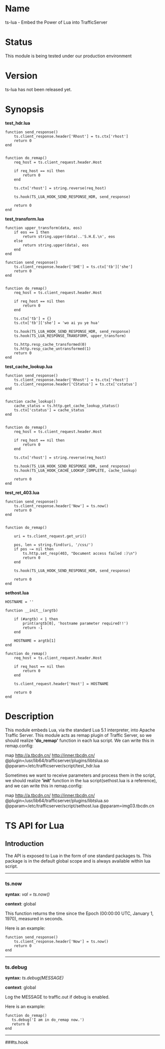 Name
======

ts-lua - Embed the Power of Lua into TrafficServer

Status
======
This module is being tested under our production environment

Version
======
ts-lua has not been released yet.

Synopsis
======

**test_hdr.lua**

    function send_response()
        ts.client_response.header['Rhost'] = ts.ctx['rhost']
        return 0
    end


    function do_remap()
        req_host = ts.client_request.header.Host

        if req_host == nil then
            return 0
        end

        ts.ctx['rhost'] = string.reverse(req_host)

        ts.hook(TS_LUA_HOOK_SEND_RESPONSE_HDR, send_response)

        return 0
    end



**test_transform.lua**

    function upper_transform(data, eos)
        if eos == 1 then
            return string.upper(data)..'S.H.E.\n', eos
        else
            return string.upper(data), eos
        end
    end

    function send_response()
        ts.client_response.header['SHE'] = ts.ctx['tb']['she']
        return 0
    end


    function do_remap()
        req_host = ts.client_request.header.Host

        if req_host == nil then
            return 0
        end

        ts.ctx['tb'] = {}
        ts.ctx['tb']['she'] = 'wo ai yu ye hua'

        ts.hook(TS_LUA_HOOK_SEND_RESPONSE_HDR, send_response)
        ts.hook(TS_LUA_RESPONSE_TRANSFORM, upper_transform)

        ts.http.resp_cache_transformed(0)
        ts.http.resp_cache_untransformed(1)
        return 0
    end



**test_cache_lookup.lua**

    function send_response()
        ts.client_response.header['Rhost'] = ts.ctx['rhost']
        ts.client_response.header['CStatus'] = ts.ctx['cstatus']
    end


    function cache_lookup()
        cache_status = ts.http.get_cache_lookup_status()
        ts.ctx['cstatus'] = cache_status
    end


    function do_remap()
        req_host = ts.client_request.header.Host

        if req_host == nil then
            return 0
        end

        ts.ctx['rhost'] = string.reverse(req_host)

        ts.hook(TS_LUA_HOOK_SEND_RESPONSE_HDR, send_response)
        ts.hook(TS_LUA_HOOK_CACHE_LOOKUP_COMPLETE, cache_lookup)

        return 0
    end



**test_ret_403.lua**

    function send_response()
        ts.client_response.header['Now'] = ts.now()
        return 0
    end


    function do_remap()

        uri = ts.client_request.get_uri()

        pos, len = string.find(uri, '/css/')
        if pos ~= nil then
            ts.http.set_resp(403, "Document access failed :)\n")
            return 0
        end

        ts.hook(TS_LUA_HOOK_SEND_RESPONSE_HDR, send_response)

        return 0
    end



**sethost.lua**

    HOSTNAME = ''

    function __init__(argtb)

        if (#argtb) < 1 then
            print(argtb[0], 'hostname parameter required!!')
            return -1
        end

        HOSTNAME = argtb[1]
    end

    function do_remap()
        req_host = ts.client_request.header.Host

        if req_host == nil then
            return 0
        end

        ts.client_request.header['Host'] = HOSTNAME

        return 0
    end


Description
======
This module embeds Lua, via the standard Lua 5.1 interpreter, into Apache Traffic Server. This module acts as remap plugin of Traffic Server, so we should realize **'do_remap'** function in each lua script. We can write this in remap.config:

map http://a.tbcdn.cn/ http://inner.tbcdn.cn/ @plugin=/usr/lib64/trafficserver/plugins/libtslua.so @pparam=/etc/trafficserver/script/test_hdr.lua

Sometimes we want to receive parameters and process them in the script, we should realize **'__init__'** function in the lua script(sethost.lua is a reference), and we can write this in remap.config:

map http://a.tbcdn.cn/ http://inner.tbcdn.cn/ @plugin=/usr/lib64/trafficserver/plugins/libtslua.so @pparam=/etc/trafficserver/script/sethost.lua @pparam=img03.tbcdn.cn



TS API for Lua
======
Introduction
------
The API is exposed to Lua in the form of one standard packages ts. This package is in the default global scope and is always available within lua script.
***
### ts.now

**syntax**: *val = ts.now()*

**context**: global

This function returns the time since the Epoch (00:00:00 UTC, January 1, 1970), measured in seconds.

Here is an example:

    function send_response()
        ts.client_response.header['Now'] = ts.now()
        return 0
    end
***
### ts.debug
**syntax:** *ts.debug(MESSAGE)*

**context**: global

Log the MESSAGE to traffic.out if debug is enabled.

Here is an example:

    function do_remap()
       ts.debug('I am in do_remap now.')
       return 0
    end
***
###ts.hook

